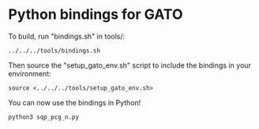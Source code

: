# Python bindings for GATO

To build, run "bindings.sh" in tools/:
```
../../../tools/bindings.sh
```

Then source the "setup_gato_env.sh" script to include the bindings in your environment:
```
source <../../../tools/setup_gato_env.sh>
```

You can now use the bindings in Python!
```
python3 sqp_pcg_n.py
```